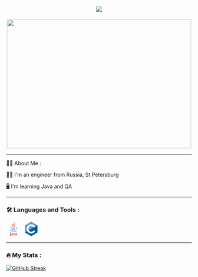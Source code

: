 <div id="header" align="center">
<img src="https://media.giphy.com/media/z2KbVZxKCHxxIDhnsQ/giphy.gif" width="100"/>
</div>
<div id="badges">
<div id="header" align="center">
<img src="https://komarev.com/ghpvc/?username=EfanovaVikky&style=flat-square&color=green" alt=""/>
</div>
<div align="center">
  <img src="https://media.giphy.com/media/hpXdHPfFI5wTABdDx9/giphy.gif" width="500" height="350"/>
</div>

---

:woman_technologist: About Me :

:woman_office_worker: I'm an engineer from Russia, St.Petersburg

:desktop_computer: I'm learning Java and QA

---

### :hammer_and_wrench: Languages and Tools :
<div>
  <img src="https://github.com/devicons/devicon/blob/master/icons/java/java-original-wordmark.svg" title="Java" alt="Java" width="40" height="40"/>&nbsp;
  <img src="https://github.com/devicons/devicon/blob/master/icons/c/c-original.svg" title="C" alt="C" width="40" height="40"/>&nbsp;
  </div>
  
  ---

### :fire: My Stats :
[![GitHub Streak](http://github-readme-streak-stats.herokuapp.com?user=EfanovaVikky&)](https://git.io/streak-stats)

